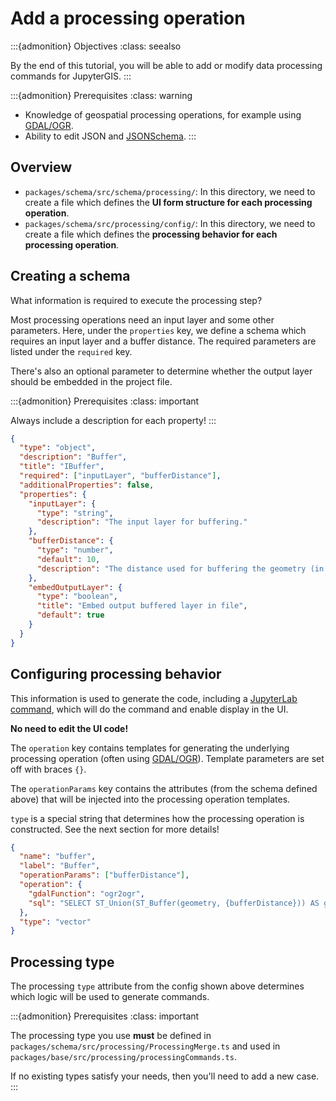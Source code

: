 # Add a processing operation

:::{admonition} Objectives
:class: seealso

By the end of this tutorial, you will be able to add or modify data processing commands
for JupyterGIS.
:::

:::{admonition} Prerequisites
:class: warning

- Knowledge of geospatial processing operations, for example using
  [GDAL/OGR](https://gdal.org/en/stable/).
- Ability to edit JSON and [JSONSchema](https://json-schema.org/).
:::

## Overview

* `packages/schema/src/schema/processing/`: In this directory, we need to create a
  file which defines the **UI form structure for each processing operation**.
* `packages/schema/src/processing/config/`: In this directory, we need to create a
  file which defines the **processing behavior for each processing operation**.

## Creating a schema

What information is required to execute the processing step?

Most processing operations need an input layer and some other parameters. Here, under
the `properties` key, we define a schema which requires an input layer and a buffer
distance. The required parameters are listed under the `required` key.

There's also an optional parameter to determine whether the output layer should be
embedded in the project file.

:::{admonition} Prerequisites
:class: important

Always include a description for each property!
:::


```json
{
  "type": "object",
  "description": "Buffer",
  "title": "IBuffer",
  "required": ["inputLayer", "bufferDistance"],
  "additionalProperties": false,
  "properties": {
    "inputLayer": {
      "type": "string",
      "description": "The input layer for buffering."
    },
    "bufferDistance": {
      "type": "number",
      "default": 10,
      "description": "The distance used for buffering the geometry (in projection units)."
    },
    "embedOutputLayer": {
      "type": "boolean",
      "title": "Embed output buffered layer in file",
      "default": true
    }
  }
}
```

## Configuring processing behavior

This information is used to generate the code, including a
[JupyterLab command](https://jupyterlab.readthedocs.io/en/stable/user/commands.html),
which will do the command and enable display in the UI.

**No need to edit the UI code!**

The `operation` key contains templates for generating the underlying
processing operation (often using [GDAL/OGR](https://gdal.org/en/stable/)).
Template parameters are set off with braces `{}`.

The `operationParams` key contains the attributes (from the schema defined above) that
will be injected into the processing operation templates.

`type` is a special string that determines how the processing operation is
constructed.
See the next section for more details!

```json
{
  "name": "buffer",
  "label": "Buffer",
  "operationParams": ["bufferDistance"],
  "operation": {
    "gdalFunction": "ogr2ogr",
    "sql": "SELECT ST_Union(ST_Buffer(geometry, {bufferDistance})) AS geometry, * FROM \"{layerName}\""
  },
  "type": "vector"
}
```

## Processing type

The processing `type` attribute from the config shown above determines which logic will
be used to generate commands.

:::{admonition} Prerequisites
:class: important

The processing type you use **must** be defined in
`packages/schema/src/processing/ProcessingMerge.ts`
and used in
`packages/base/src/processing/processingCommands.ts`.

If no existing types satisfy your needs, then you'll need to add a new case.
:::

